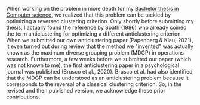 

When working on the problem in more depth for my [Bachelor thesis in Computer science](https://www.cs.hhu.de/fileadmin/redaktion/Fakultaeten/Mathematisch-Naturwissenschaftliche_Fakultaet/Informatik/Algorithmische_Bioinformatik/Bachelor-_Masterarbeiten/BA-Papenberg.pdf), we realized that this problem can be tackled by optimizing a reversed clustering criterion. Only shortly before submitting my thesis, I actually found the reference by Späth (1986) who already coined the term anticlustering for optimizing a different anticlustering criterion. When we submitted our own anticlustering paper (Papenberg & Klau, 2021), it even turned out during review that the method we "invented" was actually known as the maximum diverse grouping problem (MDGP) in operations research. Furthermore, a few weeks before we submitted our paper (which was not known to me), the first anticlustering paper in a psychological journal was published (Brusco et al., 2020). Brusco et al. had also identified that the MDGP can be understood as an anticlustering problem because it corresponds to the reversal of a classical clustering criterion. So, in the revised and then published version, we acknowledge these prior contributions.
